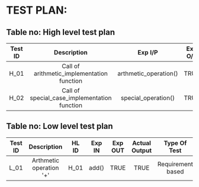 <h1>TEST PLAN:</h1>

<h2>Table no: High level test plan</h2>

|Test ID|	Description|	Exp I/P	|Exp O/P|	Actual Out|
|:----:|:------:|:------:|:------:|:------:|
|H_01|Call of arithmetic_implementation function|	arthmetic_operation()|	TRUE	|TRUE|
|H_02|	Call of special_case_implementation function	|special_operation()	|TRUE	|TRUE|

<h2>Table no: Low level test plan</h2>

|Test ID	|Description	|HL ID|	Exp IN	|Exp OUT	|Actual Output	|Type Of Test|
|:----:|:-----:|:-----:|:------:|:--------:|:--------:|:-------:|
|L_01|  Arthmetic operation '+'|	H_01|	add()|	TRUE|TRUE|	Requirement based|





